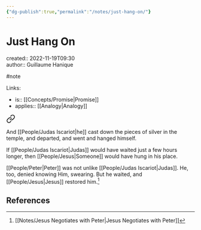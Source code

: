 ```yaml
---
{"dg-publish":true,"permalink":"/notes/just-hang-on/"}
---
```



# Just Hang On

created:: 2022-11-19T09:30  
author:: Guillaume Hanique

#note

Links:

- is:: [[Concepts/Promise\|Promise]]
- applies:: [[Analogy\|Analogy]]


<div class="transclusion internal-embed is-loaded"><a class="markdown-embed-link" href="/scripture/kjv/matthew-kjv/matthew-27-kjv/matthew-27-5-kjv/" aria-label="Open link"><svg xmlns="http://www.w3.org/2000/svg" width="24" height="24" viewBox="0 0 24 24" fill="none" stroke="currentColor" stroke-width="2" stroke-linecap="round" stroke-linejoin="round" class="svg-icon lucide-link"><path d="M10 13a5 5 0 0 0 7.54.54l3-3a5 5 0 0 0-7.07-7.07l-1.72 1.71"></path><path d="M14 11a5 5 0 0 0-7.54-.54l-3 3a5 5 0 0 0 7.07 7.07l1.71-1.71"></path></svg></a><div class="markdown-embed">



And [[People/Judas Iscariot\|he]] cast down the pieces of silver in the temple, and departed, and went and hanged himself.


</div></div>


If [[People/Judas Iscariot\|Judas]] would have waited just a few hours longer, then [[People/Jesus\|Someone]] would have hung in his place.

[[People/Peter\|Peter]] was not unlike [[People/Judas Iscariot\|Judas]]. He, too, denied knowing Him, swearing. But he waited, and [[People/Jesus\|Jesus]] restored him.[^1]

## References

[^1]: [[Notes/Jesus Negotiates with Peter\|Jesus Negotiates with Peter]]
